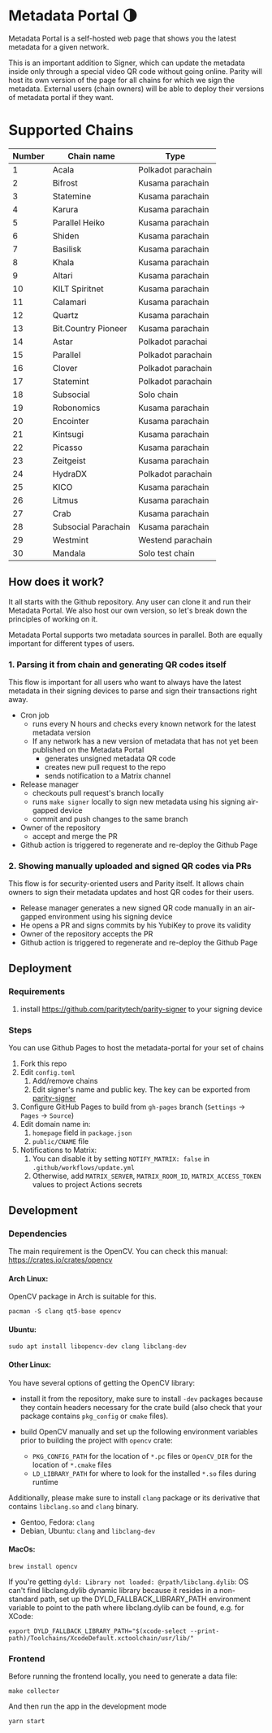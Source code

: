 #  Metadata Portal 🌗

Metadata Portal is a self-hosted web page that shows you the latest metadata for a given network.

This is an important addition to Signer, which can update the metadata inside only through a special video QR code without going online.
Parity will host its own version of the page for all chains for which we sign the metadata.
External users (chain owners) will be able to deploy their versions of metadata portal if they want.

#  Supported Chains
 | Number | Chain name          | Type               |
|--------|---------------------|--------------------|
| 1      | Acala               | Polkadot parachain |
| 2      | Bifrost             | Kusama parachain   |
| 3      | Statemine           | Kusama parachain   |
| 4      | Karura              | Kusama parachain   |
| 5      | Parallel Heiko      | Kusama parachain   |
| 6      | Shiden              | Kusama parachain   |
| 7      | Basilisk            | Kusama parachain   |
| 8      | Khala               | Kusama parachain   |
| 9      | Altari              | Kusama parachain   |
| 10     | KILT Spiritnet      | Kusama parachain   |
| 11     | Calamari            | Kusama parachain   |
| 12     | Quartz              | Kusama parachain   |
| 13     | Bit.Country Pioneer | Kusama parachain   |
| 14     | Astar               | Polkadot parachai  |
| 15     | Parallel            | Polkadot parachain |
| 16     | Clover              | Polkadot parachain |
| 17     | Statemint           | Polkadot parachain |
| 18     | Subsocial           | Solo chain         |
| 19     | Robonomics          | Kusama parachain   |
| 20     | Encointer           | Kusama parachain   |
| 21     | Kintsugi            | Kusama parachain   |
| 22     | Picasso             | Kusama parachain   |
 | 23     | Zeitgeist           | Kusama parachain   |
 | 24     | HydraDX             | Polkadot parachain |
 | 25     | KICO                | Kusama parachain   |
 | 26     | Litmus              | Kusama parachain   |
 | 27     | Crab                | Kusama parachain   |
 | 28     | Subsocial Parachain | Kusama parachain   |
| 29     | Westmint            | Westend parachain  |
| 30     | Mandala             | Solo test chain    |


## How does it work?

It all starts with the Github repository. Any user can clone it and run their Metadata Portal. We also host our own version, so let's break down the principles of working on it.

Metadata Portal supports two metadata sources in parallel. Both are equally important for different types of users.

### 1. Parsing it from chain and generating QR codes itself

This flow is important for all users who want to always have the latest metadata in their signing devices to parse and sign their transactions right away.

- Cron job
  - runs every N hours and checks every known network for the latest metadata version
  - If any network has a new version of metadata that has not yet been published on the Metadata Portal
    - generates unsigned metadata QR code
    - creates new pull request to the repo
    - sends notification to a Matrix channel
- Release manager
  - checkouts pull request's branch locally
  - runs `make signer` locally to sign new metadata using his signing air-gapped device
  - commit and push changes to the same branch
- Owner of the repository
  - accept and merge the PR
- Github action is triggered to regenerate and re-deploy the Github Page

### 2. Showing manually uploaded and signed QR codes via PRs

This flow is for security-oriented users and Parity itself. It allows chain owners to sign their metadata updates and host QR codes for their users.

- Release manager generates a new signed QR code manually in an air-gapped environment using his signing device
- He opens a PR and signs commits by his YubiKey to prove its validity
- Owner of the repository accepts the PR
- Github action is triggered to regenerate and re-deploy the Github Page

## Deployment
### Requirements
1. install https://github.com/paritytech/parity-signer to your signing device

### Steps

You can use Github Pages to host the metadata-portal for your set of chains
1. Fork this repo
2. Edit `config.toml`
   1. Add/remove chains
   2. Edit signer's name and public key. The key can be exported from [parity-signer](https://github.com/paritytech/parity-signer)
3. Configure GitHub Pages to build from `gh-pages` branch (`Settings` -> `Pages` -> `Source`)
4. Edit domain name in:
   1. `homepage` field in `package.json`
   2. `public/CNAME` file
5. Notifications to Matrix:
   1. You can disable it by setting `NOTIFY_MATRIX: false` in `.github/workflows/update.yml`
   2. Otherwise, add `MATRIX_SERVER`, `MATRIX_ROOM_ID`, `MATRIX_ACCESS_TOKEN` values to project Actions secrets

## Development
### Dependencies
The main requirement is the OpenCV. You can check this manual: https://crates.io/crates/opencv


#### Arch Linux:

OpenCV package in Arch is suitable for this.

`pacman -S clang qt5-base opencv`

#### Ubuntu:

`sudo apt install libopencv-dev clang libclang-dev`

#### Other Linux:
You have several options of getting the OpenCV library:

* install it from the repository, make sure to install `-dev` packages because they contain headers necessary
  for the crate build (also check that your package contains `pkg_config` or `cmake` files).

* build OpenCV manually and set up the following environment variables prior to building the project with
  `opencv` crate:
    * `PKG_CONFIG_PATH` for the location of `*.pc` files or `OpenCV_DIR` for the location of `*.cmake` files
    * `LD_LIBRARY_PATH` for where to look for the installed `*.so` files during runtime

Additionally, please make sure to install `clang` package or its derivative that contains `libclang.so` and
`clang` binary.
* Gentoo, Fedora: `clang`
* Debian, Ubuntu: `clang` and `libclang-dev`

#### MacOs:

`brew install opencv`

If you're getting `dyld: Library not loaded: @rpath/libclang.dylib`:
OS can't find libclang.dylib dynamic library because it resides in a non-standard path, set up the DYLD_FALLBACK_LIBRARY_PATH environment variable to point to the path where libclang.dylib can be found, e.g. for XCode:

`export DYLD_FALLBACK_LIBRARY_PATH="$(xcode-select --print-path)/Toolchains/XcodeDefault.xctoolchain/usr/lib/"`


### Frontend
Before running the frontend locally, you need to generate a data file:

    make collector

 And then run the app in the development mode

`yarn start`
